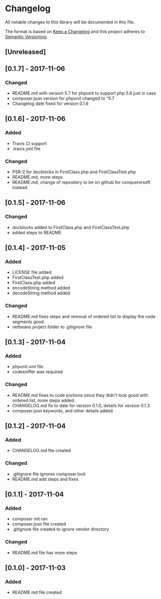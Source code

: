 # Changelog #

All notable changes to this library will be documented in this file.

The format is based on [Keep a Changelog](http://keepachangelog.com/en/1.0.0/)
and this project adheres to [Semantic Versioning](http://semver.org/spec/v2.0.0.html).

## [Unreleased] ##

## [0.1.7] - 2017-11-06 ##
### Changed ###
- README.md with version 5.7 for phpunit to support php 5.6 just in case
- composer.json version for phpunit changed to ^5.7
- Changelog date fixed for version 0.1.6

## [0.1.6] - 2017-11-06 ##
### Added ###
- Travis CI support
- .travis.yml file

### Changed ###
- PSR-2 for docblocks in FirstClass.php and FirstClassTest.php
- README.md, more steps
- README.md, change of repository to be on github for conquerorsoft instead.

## [0.1.5] - 2017-11-06 ##
### Changed ###
- docblocks added to FirstClass.php and FirstClassTest.php
- added steps to README

## [0.1.4] - 2017-11-05 ##
### Added ###
- LICENSE file added
- FirstClassTest.php added
- FirstClass.php added
- encodeString method added
- decodeString method added

### Changed ###
- README.md fixes steps and removal of ordered list to display the code segments good.
- netbeans project folder to .gitignore file

## [0.1.3] - 2017-11-04 ##
### Added ###
- phpunit.xml file
- codesniffer was required

### Changed ###
- README.md fixes to code portions since they didn't look good with ordered list, more steps added.
- CHANGELOG.md fix to date for version 0.1.0, details for version 0.1.3
- composer.json keywords, and other details added

## [0.1.2] - 2017-11-04 ##
### Added ###
- CHANGELOG.md file created

### Changed ###
- .gitignore file ignores composer.lock
- README.md add steps and fixes

## [0.1.1] - 2017-11-04 ##
### Added ###
- composer init ran
- composer.json file created
- .gitignore file created to ignore vendor directory

### Changed ###
- README.md file has more steps

## [0.1.0] - 2017-11-03 ##
### Added ###
- README.md file created
